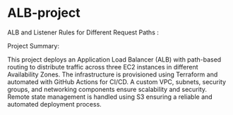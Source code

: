 # ALB-project
ALB and Listener Rules for Different Request Paths : 

Project Summary: 

This project deploys an Application Load Balancer (ALB) with path-based routing to distribute traffic across three EC2 instances in different Availability Zones. 
The infrastructure is provisioned using Terraform and automated with GitHub Actions for CI/CD. A custom VPC, subnets, security groups, and networking components
ensure scalability and security. Remote state management is handled using S3 ensuring a reliable and automated deployment process. 
